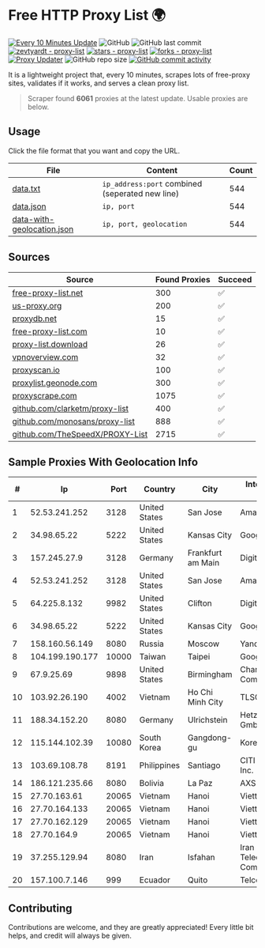 
# Free HTTP Proxy List 🌍

[![Every 10 Minutes Update](https://github.com/mertguvencli/http-proxy-list/actions/workflows/main.yml/badge.svg?branch=main)](https://github.com/mertguvencli/http-proxy-list/actions/workflows/main.yml)
![GitHub](https://img.shields.io/github/license/mertguvencli/http-proxy-list)
![GitHub last commit](https://img.shields.io/github/last-commit/mertguvencli/http-proxy-list)
[![zevtyardt - proxy-list](https://img.shields.io/static/v1?label=zevtyardt&message=proxy-list&color=blue&logo=github)](https://github.com/zevtyardt/proxy-list "Go to GitHub repo")
[![stars - proxy-list](https://img.shields.io/github/stars/zevtyardt/proxy-list?style=social)](https://github.com/zevtyardt/proxy-list)
[![forks - proxy-list](https://img.shields.io/github/forks/zevtyardt/proxy-list?style=social)](https://github.com/zevtyardt/proxy-list)
[![Proxy Updater](https://github.com/zevtyardt/proxy-list/workflows/Proxy%20Updater/badge.svg)](https://github.com/zevtyardt/proxy-list/actions?query=workflow:"Proxy+Updater")
![GitHub repo size](https://img.shields.io/github/repo-size/zevtyardt/proxy-list)
[![GitHub commit activity](https://img.shields.io/github/commit-activity/m/zevtyardt/proxy-list?logo=commits)](https://github.com/zevtyardt/proxy-list/commits/main)

It is a lightweight project that, every 10 minutes, scrapes lots of free-proxy sites, validates if it works, and serves a clean proxy list.

> Scraper found **6061** proxies at the latest update. Usable proxies are below.

## Usage

Click the file format that you want and copy the URL.

|File|Content|Count|
|----|-------|-----|
|[data.txt](https://raw.githubusercontent.com/mertguvencli/http-proxy-list/main/proxy-list/data.txt)|`ip_address:port` combined (seperated new line)|544|
|[data.json](https://raw.githubusercontent.com/mertguvencli/http-proxy-list/main/proxy-list/data.json)|`ip, port`|544|
|[data-with-geolocation.json](https://raw.githubusercontent.com/mertguvencli/http-proxy-list/main/proxy-list/data-with-geolocation.json)|`ip, port, geolocation`|544|

## Sources

|Source|Found Proxies|Succeed|
|------|-------------|-------|
|[free-proxy-list.net](https://free-proxy-list.net)|300|✅|
|[us-proxy.org](https://www.us-proxy.org)|200|✅|
|[proxydb.net](http://proxydb.net)|15|✅|
|[free-proxy-list.com](https://free-proxy-list.com/?page=&port=&type%5B%5D=http&type%5B%5D=https&up_time=0&search=Search)|10|✅|
|[proxy-list.download](https://www.proxy-list.download/HTTP)|26|✅|
|[vpnoverview.com](https://vpnoverview.com/privacy/anonymous-browsing/free-proxy-servers)|32|✅|
|[proxyscan.io](https://www.proxyscan.io)|100|✅|
|[proxylist.geonode.com](https://proxylist.geonode.com/api/proxy-list?limit=300&page=1&sort_by=lastChecked&sort_type=desc&protocols=http,https)|300|✅|
|[proxyscrape.com](https://api.proxyscrape.com/v2/?request=displayproxies&protocol=http&timeout=10000&country=all&ssl=all&anonymity=all)|1075|✅|
|[github.com/clarketm/proxy-list](https://raw.githubusercontent.com/clarketm/proxy-list/master/proxy-list-raw.txt)|400|✅|
|[github.com/monosans/proxy-list](https://raw.githubusercontent.com/monosans/proxy-list/main/proxies/http.txt)|888|✅|
|[github.com/TheSpeedX/PROXY-List](https://raw.githubusercontent.com/TheSpeedX/PROXY-List/master/http.txt)|2715|✅|


## Sample Proxies With Geolocation Info

|#|Ip|Port|Country|City|Internet Service Provider|
|-|--|----|-------|----|-------------------------|
|1|52.53.241.252|3128|United States|San Jose|Amazon.com, Inc.|
|2|34.98.65.22|5222|United States|Kansas City|Google LLC|
|3|157.245.27.9|3128|Germany|Frankfurt am Main|DigitalOcean, LLC|
|4|52.53.241.252|3128|United States|San Jose|Amazon.com, Inc.|
|5|64.225.8.132|9982|United States|Clifton|DigitalOcean, LLC|
|6|34.98.65.22|5222|United States|Kansas City|Google LLC|
|7|158.160.56.149|8080|Russia|Moscow|Yandex.Cloud LLC|
|8|104.199.190.177|10000|Taiwan|Taipei|Google LLC|
|9|67.9.25.69|9898|United States|Birmingham|Charter Communications|
|10|103.92.26.190|4002|Vietnam|Ho Chi Minh City|TLSOFT|
|11|188.34.152.20|8080|Germany|Ulrichstein|Hetzner Online GmbH|
|12|115.144.102.39|10080|South Korea|Gangdong-gu|Korea Telecom|
|13|103.69.108.78|8191|Philippines|Santiago|CITI Cableworld Inc.|
|14|186.121.235.66|8080|Bolivia|La Paz|AXS Bolivia S. A.|
|15|27.70.163.61|20065|Vietnam|Hanoi|Viettel Group|
|16|27.70.164.133|20065|Vietnam|Hanoi|Viettel Group|
|17|27.70.162.129|20065|Vietnam|Hanoi|Viettel Group|
|18|27.70.164.9|20065|Vietnam|Hanoi|Viettel Group|
|19|37.255.129.94|8080|Iran|Isfahan|Iran Telecommunication Company PJS|
|20|157.100.7.146|999|Ecuador|Quito|Telconet S.A|



## Contributing

Contributions are welcome, and they are greatly appreciated! Every
little bit helps, and credit will always be given.

